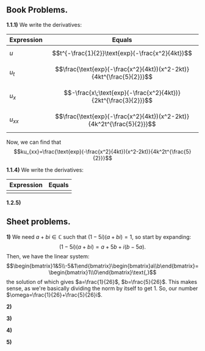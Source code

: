 
## Book Problems.


**1.1.1)** We write the derivatives:

| Expression | Equals                                                                |
| ---------- | --------------------------------------------------------------------- |
| $u$        | $$t^{-\frac{1}{2}}\text{exp}(-\frac{x^2}{4kt})$$                      |
| $u_t$      | $$\frac{\text{exp}(-\frac{x^2}{4kt})(x^2-2kt)}{4kt^{\frac{5}{2}}}$$   |
| $u_x$      | $$-\frac{x\;\text{exp}(-\frac{x^2}{4kt})}{2kt^{\frac{3}{2}}}$$        |
| $u_{xx}$   | $$\frac{\text{exp}(-\frac{x^2}{4kt})(x^2-2kt)}{4k^2t^{\frac{5}{2}}}$$ |

Now, we can find that 
$$ku_{xx}=\frac{\text{exp}(-\frac{x^2}{4kt})(x^2-2kt)}{4k^2t^{\frac{5}{2}}}$$


**1.1.4)** We write the derivatives:

| Expression | Equals |
| ---------- | ------ |
|            |        |



**1.2.5)**



## Sheet problems.


**1)** We need $a+bi\in\mathbb{C}$ such that $(1-5i)(a+bi)=1$, so start by expanding:
$$(1-5i)(a+bi)=a+5b+i(b-5a)\text{.}$$
Then, we have the linear system:
$$\begin{bmatrix}1&5\\-5&1\end{bmatrix}\begin{bmatrix}a\\b\end{bmatrix}=\begin{bmatrix}1\\0\end{bmatrix}\text{,}$$
the solution of which gives $a=\frac{1}{26}$, $b=\frac{5}{26}$. This makes sense, as we're basically dividing the norm by itself to get $1$. So, our number $\omega=\frac{1}{26}+\frac{5}{26}i$.


**2)**


**3)**


**4)**


**5)**


